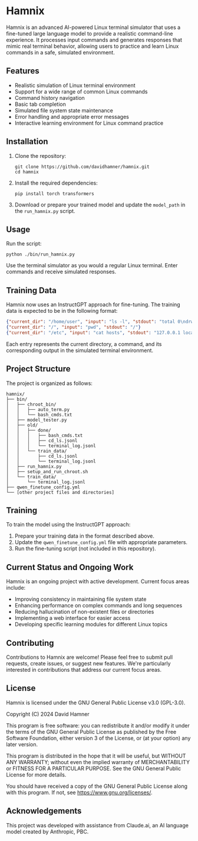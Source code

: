 # Hamnix

Hamnix is an advanced AI-powered Linux terminal simulator that uses a fine-tuned large language model to provide a realistic command-line experience. It processes input commands and generates responses that mimic real terminal behavior, allowing users to practice and learn Linux commands in a safe, simulated environment.

## Features

- Realistic simulation of Linux terminal environment
- Support for a wide range of common Linux commands
- Command history navigation
- Basic tab completion
- Simulated file system state maintenance
- Error handling and appropriate error messages
- Interactive learning environment for Linux command practice

## Installation

1. Clone the repository:
   ```
   git clone https://github.com/davidhamner/hamnix.git
   cd hamnix
   ```

2. Install the required dependencies:
   ```
   pip install torch transformers
   ```

3. Download or prepare your trained model and update the `model_path` in the `run_hamnix.py` script.

## Usage

Run the script:

```
python ./bin/run_hamnix.py
```

Use the terminal simulator as you would a regular Linux terminal. Enter commands and receive simulated responses.

## Training Data

Hamnix now uses an InstructGPT approach for fine-tuning. The training data is expected to be in the following format:

```json
{"current_dir": "/home/user", "input": "ls -l", "stdout": "total 0\ndrwxr-xr-x 2 user user 4096 Jul 8 10:00 Documents\ndrwxr-xr-x 2 user user 4096 Jul 8 10:00 Downloads"}
{"current_dir": "/", "input": "pwd", "stdout": "/"}
{"current_dir": "/etc", "input": "cat hosts", "stdout": "127.0.0.1 localhost\n::1 localhost ip6-localhost ip6-loopback\nfe00::0 ip6-localnet\nff00::0 ip6-mcastprefix\nff02::1 ip6-allnodes\nff02::2 ip6-allrouters"}
```

Each entry represents the current directory, a command, and its corresponding output in the simulated terminal environment.

## Project Structure

The project is organized as follows:

```
hamnix/
├── bin/
│   ├── chroot_bin/
│   │   ├── auto_term.py
│   │   └── bash_cmds.txt
│   ├── model_tester.py
│   ├── old/
│   │   ├── done/
│   │   │   ├── bash_cmds.txt
│   │   │   ├── cd_ls.jsonl
│   │   │   └── terminal_log.jsonl
│   │   └── train_data/
│   │       ├── cd_ls.jsonl
│   │       └── terminal_log.jsonl
│   ├── run_hamnix.py
│   ├── setup_and_run_chroot.sh
│   └── train_data/
│       └── terminal_log.jsonl
├── qwen_finetune_config.yml
└── [other project files and directories]
```

## Training

To train the model using the InstructGPT approach:

1. Prepare your training data in the format described above.
2. Update the `qwen_finetune_config.yml` file with appropriate parameters.
3. Run the fine-tuning script (not included in this repository).

## Current Status and Ongoing Work

Hamnix is an ongoing project with active development. Current focus areas include:

- Improving consistency in maintaining file system state
- Enhancing performance on complex commands and long sequences
- Reducing hallucination of non-existent files or directories
- Implementing a web interface for easier access
- Developing specific learning modules for different Linux topics

## Contributing

Contributions to Hamnix are welcome! Please feel free to submit pull requests, create issues, or suggest new features. We're particularly interested in contributions that address our current focus areas.

## License

Hamnix is licensed under the GNU General Public License v3.0 (GPL-3.0).

Copyright (C) 2024 David Hamner

This program is free software: you can redistribute it and/or modify
it under the terms of the GNU General Public License as published by
the Free Software Foundation, either version 3 of the License, or
(at your option) any later version.

This program is distributed in the hope that it will be useful,
but WITHOUT ANY WARRANTY; without even the implied warranty of
MERCHANTABILITY or FITNESS FOR A PARTICULAR PURPOSE.  See the
GNU General Public License for more details.

You should have received a copy of the GNU General Public License
along with this program.  If not, see <https://www.gnu.org/licenses/>.

## Acknowledgements

This project was developed with assistance from Claude.ai, an AI language model created by Anthropic, PBC.
